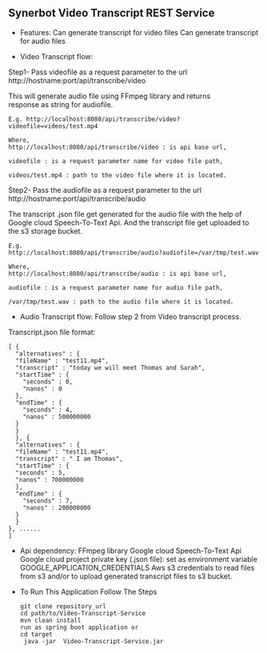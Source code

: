 Synerbot Video Transcript REST Service
--------------------------------------

- Features:
  Can generate transcript for video files
  Can generate transcript for audio files


- Video Transcript flow:

Step1- Pass videofile as a request parameter to the url
       http://hostname:port/api/transcribe/video

This will generate audio file using FFmpeg library and returns   
response as string for audiofile.
	
    E.g. http://localhost:8080/api/transcribe/video?videofile=videos/test.mp4
	
    Where,
    http://localhost:8080/api/transcribe/video : is api base url,

    videofile : is a request parameter name for video file path,

    videos/test.mp4 : path to the video file where it is located.



Step2- Pass the audiofile as a request parameter to the url
	     http://hostname:port/api/transcribe/audio

The transcript .json file get generated for the audio file with
the help of Google cloud Speech-To-Text Api.
And the transcript file get uploaded to the s3 storage bucket.

    E.g.
    http://localhost:8080/api/transcribe/audio?audiofile=/var/tmp/test.wav

    Where,
    http://localhost:8080/api/transcribe/audio : is api base url,

    audiofile : is a request parameter name for audio file path,

    /var/tmp/test.wav : path to the audio file where it is located.
	

- Audio Transcript flow:
Follow step 2 from Video transcript process.

Transcript.json file format:  

    [ {
      "alternatives" : {
      "fileName" : "test11.mp4",
      "transcript" : "today we will meet Thomas and Sarah",
      "startTime" : {
        "seconds" : 0,
        "nanos" : 0
      },
      "endTime" : {
        "seconds" : 4,
        "nanos" : 500000000
      }
      }
      }, {
      "alternatives" : {
      "fileName" : "test11.mp4",
      "transcript" : " I am Thomas",
      "startTime" : {
      "seconds" : 5,
      "nanos" : 700000000
      },
      "endTime" : {
        "seconds" : 7,
        "nanos" : 200000000
      }
      }
    }, ......
    ]

- Api dependency:
    FFmpeg library
    Google cloud Speech-To-Text Api
    Google cloud project private key (.json file): set as environment variable GOOGLE_APPLICATION_CREDENTIALS
    Aws s3 credentials to read files from s3 and/or to upload generated transcript files to s3 bucket.


- To Run This Application Follow The Steps
    
      git clone repository_url
      cd path/to/Video-Transcript-Service
      mvn clean install
      run as spring boot application or 
      cd target
       java -jar  Video-Transcript-Service.jar

